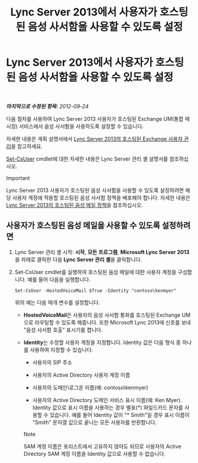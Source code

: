 ﻿---
title: Lync Server 2013에서 사용자가 호스팅된 음성 사서함을 사용할 수 있도록 설정
TOCTitle: 사용자가 호스팅된 음성 사서함을 사용할 수 있도록 설정
ms:assetid: fa559f8f-ef99-43a1-b580-9e998b95efb8
ms:mtpsurl: https://technet.microsoft.com/ko-kr/library/Gg413062(v=OCS.15)
ms:contentKeyID: 49305592
ms.date: 08/24/2015
mtps_version: v=OCS.15
ms.translationtype: HT
---

# Lync Server 2013에서 사용자가 호스팅된 음성 사서함을 사용할 수 있도록 설정

 

_**마지막으로 수정된 항목:** 2012-09-24_

다음 절차를 사용하여 Lync Server 2013 사용자가 호스팅된 Exchange UM(통합 메시징) 서비스에서 음성 사서함을 사용하도록 설정할 수 있습니다.

자세한 내용은 계획 설명서에서 [Lync Server 2013의 호스팅된 Exchange 사용자 관리](lync-server-2013-hosted-exchange-user-management.md)을 참고하세요.

[Set-CsUser](https://docs.microsoft.com/en-us/powershell/module/skype/Set-CsUser) cmdlet에 대한 자세한 내용은 Lync Server 관리 셸 설명서를 참조하십시오.


> [!IMPORTANT]
> Lync Server 2013 사용자가 호스팅된 음성 사서함을 사용할 수 있도록 설정하려면 해당 사용자 계정에 적용할 호스팅된 음성 사서함 정책을 배포해야 합니다. 자세한 내용은 <A href="lync-server-2013-hosted-voice-mail-policies.md">Lync Server 2013의 호스팅된 음성 메일 정책</A>을 참조하십시오.



## 사용자가 호스팅된 음성 메일을 사용할 수 있도록 설정하려면

1.  Lync Server 관리 셸 시작: **시작**, **모든 프로그램**, **Microsoft Lync Server 2013**을 차례로 클릭한 다음 **Lync Server 관리 셸**을 클릭합니다.

2.  Set-CsUser cmdlet를 실행하여 호스팅된 음성 메일에 대한 사용자 계정을 구성합니다. 예를 들어 다음을 실행합니다.
    
        Set-CsUser -HostedVoiceMail $True -Identity "contoso\kenmyer"
    
    위의 예는 다음 매개 변수를 설정합니다.
    
      - **HostedVoiceMail**은 사용자의 음성 사서함 통화를 호스팅된 Exchange UM으로 라우팅할 수 있도록 해줍니다. 또한 Microsoft Lync 2013에 신호를 보내 "음성 사서함 호출" 표시기를 켭니다.
    
      - **Identity**는 수정할 사용자 계정을 지정합니다. Identity 값은 다음 형식 중 하나를 사용하여 지정할 수 있습니다.
        
          - 사용자의 SIP 주소
        
          - 사용자의 Active Directory 사용자 계정 이름
        
          - 사용자의 도메인\\로그온 이름(예: contoso\\kenmyer)
        
          - 사용자의 Active Directory 도메인 서비스 표시 이름(예: Ken Myer). Identity 값으로 표시 이름을 사용하는 경우 별표(\*) 와일드카드 문자를 사용할 수 있습니다. 예를 들어 Identity 값이 "\* Smith"일 경우 표시 이름이 "Smith" 문자열 값으로 끝나는 모든 사용자를 반환합니다.
        

        > [!NOTE]
        > SAM 계정 이름은 포리스트에서 고유하지 않아도 되므로 사용자의 Active Directory SAM 계정 이름을 Identity 값으로 사용할 수 없습니다.


